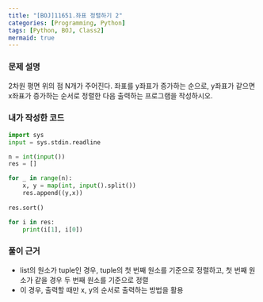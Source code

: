 ```yaml
---
title: "[BOJ]11651.좌표 정렬하기 2"
categories: [Programming, Python]
tags: [Python, BOJ, Class2]
mermaid: true
---
```

### 문제 설명  
2차원 평면 위의 점 N개가 주어진다. 좌표를 y좌표가 증가하는 순으로, y좌표가 같으면 x좌표가 증가하는 순서로 정렬한 다음 출력하는 프로그램을 작성하시오.  

### 내가 작성한 코드  
```python
import sys
input = sys.stdin.readline

n = int(input())
res = []

for _ in range(n):
    x, y = map(int, input().split())
    res.append((y,x))
    
res.sort()

for i in res:
    print(i[1], i[0])
```

### 풀이 근거  
- list의 원소가 tuple인 경우, tuple의 첫 번째 원소를 기준으로 정렬하고, 첫 번째 원소가 같을 경우 두 번째 원소를 기준으로 정렬 
- 이 경우, 출력할 때만 x, y의 순서로 출력하는 방법을 활용   